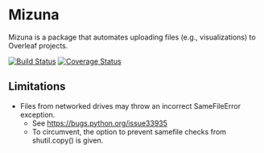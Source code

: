 # Mizuna

Mizuna is a package that automates uploading files (e.g., visualizations) to Overleaf projects.

[![Build Status](https://travis-ci.com/srodriguez1850/Mizuna.svg?branch=main)](https://travis-ci.com/srodriguez1850/Mizuna)
[![Coverage Status](https://coveralls.io/repos/github/srodriguez1850/Mizuna/badge.svg?branch=main)](https://coveralls.io/github/srodriguez1850/Mizuna?branch=main)

## Limitations

- Files from networked drives may throw an incorrect SameFileError exception.
    - See https://bugs.python.org/issue33935
    - To circumvent, the option to prevent samefile checks from shutil.copy() is given.